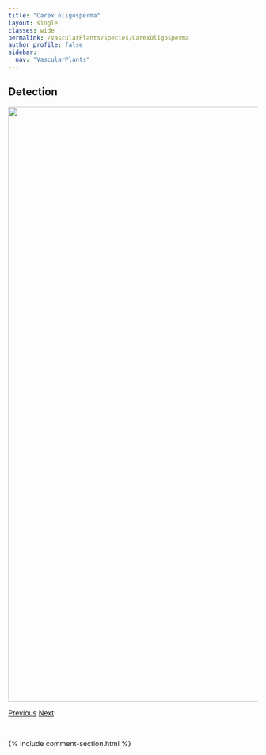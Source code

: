 ```yaml
---
title: "Carex oligosperma"
layout: single
classes: wide
permalink: /VascularPlants/species/CarexOligosperma
author_profile: false
sidebar:
  nav: "VascularPlants"
---
```


<h2>Detection</h2>

<a href="https://drive.google.com/uc?export=view&id=1Dhztyv0BVv8eASXl3G_yNvtspEdRA9W9">
<img src="https://drive.google.com/uc?export=view&id=1Dhztyv0BVv8eASXl3G_yNvtspEdRA9W9" height = "1200" width = "800">
</a>


<a href="/DevelopmentWebsite/VascularPlants/species/CarexObtusata" class="pagination--pager" title="Carex obtusata">Previous</a> <a href="/DevelopmentWebsite/VascularPlants/species/CarexPachystachya" class="pagination--pager" title="Carex pachystachya">Next</a>

<p>&nbsp;</p>

{% include comment-section.html %}
